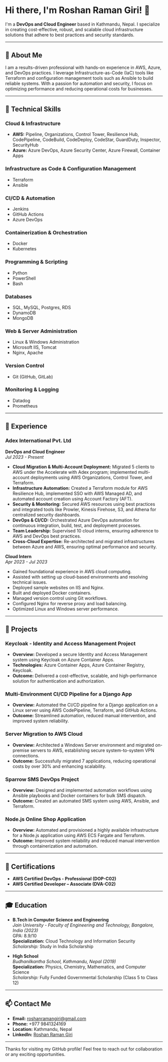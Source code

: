 # Hi there, I'm Roshan Raman Giri! 👋

I'm a **DevOps and Cloud Engineer** based in Kathmandu, Nepal. I specialize in creating cost-effective, robust, and scalable cloud infrastructure solutions that adhere to best practices and security standards.

---

## 🚀 About Me

I am a results-driven professional with hands-on experience in AWS, Azure, and DevOps practices. I leverage Infrastructure-as-Code (IaC) tools like Terraform and configuration management tools such as Ansible to build reliable systems. With a passion for automation and security, I focus on optimizing performance and reducing operational costs for businesses.

---

## 🔧 Technical Skills

### **Cloud & Infrastructure**
- **AWS:** Pipeline, Organizations, Control Tower, Resilience Hub, CodePipeline, CodeBuild, CodeDeploy, CodeStar, GuardDuty, Inspector, SecurityHub
- **Azure:** Azure DevOps, Azure Security Center, Azure Firewall, Container Apps

### **Infrastructure as Code & Configuration Management**
- Terraform
- Ansible

### **CI/CD & Automation**
- Jenkins
- GitHub Actions
- Azure DevOps

### **Containerization & Orchestration**
- Docker
- Kubernetes

### **Programming & Scripting**
- Python
- PowerShell
- Bash

### **Databases**
- SQL, MySQL, Postgres, RDS
- DynamoDB
- MongoDB

### **Web & Server Administration**
- Linux & Windows Administration
- Microsoft IIS, Tomcat
- Nginx, Apache

### **Version Control**
- Git (GitHub, GitLab)

### **Monitoring & Logging**
- Datadog
- Prometheus

---

## 💼 Experience

### **Adex International Pvt. Ltd**

**DevOps and Cloud Engineer**  
*Jul 2023 - Present*  
- **Cloud Migration & Multi-Account Deployment:** Migrated 5 clients to AWS under the Accelerate with Adex program; implemented multi-account deployments using AWS Organizations, Control Tower, and Terraform.
- **Infrastructure Automation:** Created a Terraform module for AWS Resilience Hub, implemented SSO with AWS Managed AD, and automated account creation using Account Factory (AFT).
- **Security & Monitoring:** Secured AWS resources using best practices and integrated tools like Prowler, Kinesis Firehose, S3, and Athena for centralized security dashboards.
- **DevOps & CI/CD:** Orchestrated Azure DevOps automation for continuous integration, build, test, and deployment processes.
- **Team Leadership:** Supervised 10 cloud interns, ensuring adherence to AWS and DevOps best practices.
- **Cross-Cloud Expertise:** Re-architected and migrated infrastructures between Azure and AWS, ensuring optimal performance and security.

**Cloud Intern**  
*Apr 2023 - Jul 2023*  
- Gained foundational experience in AWS cloud computing.
- Assisted with setting up cloud-based environments and resolving technical issues.
- Deployed sample websites on IIS and Nginx.
- Built and deployed Docker containers.
- Managed version control using Git workflows.
- Configured Nginx for reverse proxy and load balancing.
- Optimized Linux and Windows server performance.

---

## 📂 Projects

### **Keycloak - Identity and Access Management Project**
- **Overview:** Developed a secure Identity and Access Management system using Keycloak on Azure Container Apps.
- **Technologies:** Azure Container Apps, Azure Container Registry, Keycloak.
- **Outcome:** Delivered a cost-effective, scalable, and high-performance solution for authentication and authorization.

### **Multi-Environment CI/CD Pipeline for a Django App**
- **Overview:** Automated the CI/CD pipeline for a Django application on a Linux server using AWS CodePipeline, Terraform, and GitHub Actions.
- **Outcome:** Streamlined automation, reduced manual intervention, and improved system reliability.

### **Server Migration to AWS Cloud**
- **Overview:** Architected a Windows Server environment and migrated on-premise servers to AWS, establishing secure system-to-system VPN connections.
- **Outcome:** Successfully migrated 7 applications, reducing operational costs by over 30% and enhancing scalability.

### **Sparrow SMS DevOps Project**
- **Overview:** Designed and implemented automation workflows using Ansible playbooks and Docker containers for bulk SMS dispatch.
- **Outcome:** Created an automated SMS system using AWS, Ansible, and Terraform.

### **Node.js Online Shop Application**
- **Overview:** Automated and provisioned a highly available infrastructure for a Node.js application using AWS ECS Fargate and Terraform.
- **Outcome:** Improved system reliability and reduced manual intervention through containerization and automation.

---

## 📜 Certifications
- **AWS Certified DevOps - Professional (DOP-C02)**
- **AWS Certified Developer – Associate (DVA-C02)**

---

## 🎓 Education

- **B.Tech in Computer Science and Engineering**  
  *Jain University - Faculty of Engineering and Technology, Bangalore, India (2023)*  
  GPA: 8.9/10  
  **Specialization:** Cloud Technology and Information Security  
  *Scholarship:* Study in India Scholarship

- **High School**  
  *Budhanilkantha School, Kathmandu, Nepal (2019)*  
  **Specialization:** Physics, Chemistry, Mathematics, and Computer Science  
  *Scholarship:* Fully Funded Governmental Scholarship (Class 5 to Class 12)

---

## 📫 Contact Me
- **Email:** [roshanramangiri@gmail.com](mailto:roshanramangiri@gmail.com)
- **Phone:** +977 9841324169
- **Location:** Kathmandu, Nepal
- **LinkedIn:** [Roshan Raman Giri](https://www.linkedin.com/in/roshan-raman-giri-384504190/)

---

Thanks for visiting my GitHub profile! Feel free to reach out for collaboration or any exciting opportunities.
